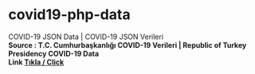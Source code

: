 # covid19-php-data

COVID-19 JSON Data | COVID-19 JSON Verileri<br>
<b> Source : T.C. Cumhurbaşkanlığı COVID-19 Verileri | Republic of Turkey Presidency COVID-19 Data</b>
<br><b> Link <a href="http://alicangonullu.github.io/covid19-php-data">Tıkla / Click</a></b>
